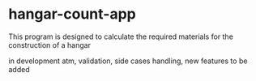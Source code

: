 # hangar-count-app
This program is designed to calculate the required materials for the construction of a hangar

in development atm, validation, side cases handling, new features to be added
